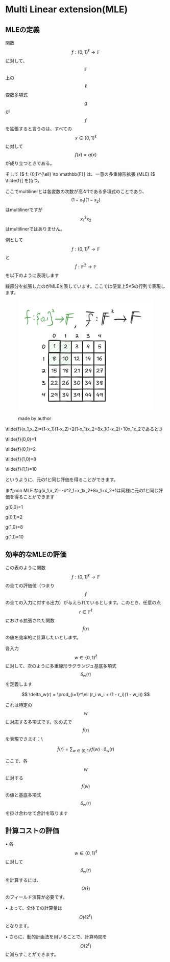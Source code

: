 # Multi Linear extension(MLE)

## MLEの定義

&#x20;関数 $$f: \{0,1\}^{\ell} \to \mathbb{F}$$ に対して、$$\mathbb{F}$$ 上の$$\ell$$ 変数多項式 $$g$$ が $$f$$ を拡張すると言うのは、すべての $$x \in \{0,1\}^{\ell}$$ に対して $$f(x) = g(x)$$ が成り立つときである。

そして \[$ f: {0,1}^{\ell} \to \mathbb{F}] は、一意の多重線形拡張 (MLE) \[$ \tilde{f}] を持つ。

ここでmultilinerとは各変数の次数が高々1である多項式のことであり、$$(1-x_1)(1-x_2)$$はmultilinerですが$$x_1^{2}x_2$$はmultilinerではありません。



例として$$f: \{0,1\}^{\ell} \to \mathbb{F}$$と$$\tilde{f}:\mathbb{F}^2 \to \mathbb{F}$$を以下のように表現します

緑部分を拡張したのがMLEを表しています。ここでは便宜上5×5の行列で表現します。

<figure><img src="../../.gitbook/assets/スクリーンショット 2024-11-05 20.28.49.png" alt=""><figcaption><p>made by author</p></figcaption></figure>



\tilde{f}(x\_1,x\_2)=(1-x\_1)(1-x\_2)+2(1-x\_1)x\_2+8x\_1(1-x\_2)+10x\_1x\_2であるとき

\tilde{f}(0,0)=1

\tilde{f}(0,1)=2

\tilde{f}(1,0)=8

\tilde{f}(1,1)=10

というように、元のfと同じ評価を得ることができます。

またnon MLE なg(x\_1,x\_2)=-x^2\_1+x\_1x\_2+8x\_1+x\_2+1は同様に元のfと同じ評価を得ることができます

g(0,0)=1

g(0,1)=2

g(1,0)=8

g(1,1)=10



## 効率的なMLEの評価

この表のように関数 $$f : \{0,1\}^\ell \rightarrow \mathbb{F}$$ の全ての評価値（つまり $$f$$ の全ての入力に対する出力）が与えられているとします。このとき、任意の点 $$r \in \mathbb{F}^\ell$$ における拡張された関数 $$\tilde{f}(r)$$ の値を効率的に計算したいとします。



各入力  $$w \in \{0,1\}^\ell$$  に対して、次のように多重線形ラグランジュ基底多項式  $$\delta_w(r)$$  を定義します

$$
\delta_w(r) = \prod_{i=1}^\ell (r_i w_i + (1 - r_i)(1 - w_i))
$$

これは特定の  $$w$$  に対応する多項式です。次の式で  $$\tilde{f}(r)$$ を表現できます：\


$$
\tilde{f}(r) = \sum_{w \in \{0,1\}^\ell} f(w) \cdot \delta_w(r)
$$

ここで、各  $$w$$  に対する  $$f(w)$$  の値と基底多項式  $$\delta_w(r)$$  を掛け合わせて合計を取ります



## 計算コストの評価

• 各  $$w \in \{0,1\}^\ell$$  に対して  $$\delta_w(r)$$  を計算するには、 $$O(\ell)$$ のフィールド演算が必要です。

• よって、全体での計算量は  $$O(\ell 2^\ell)$$  となります。

• さらに、動的計画法を用いることで、計算時間を  $$O(2^\ell)$$  に減らすことができます。
